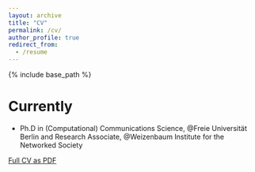 ```yaml
---
layout: archive
title: "CV"
permalink: /cv/
author_profile: true
redirect_from:
  - /resume
---
```


{% include base_path %}

Currently
======
* Ph.D in (Computational) Communications Science, @Freie Universität Berlin and Research Associate, @Weizenbaum Institute for the Networked Society

[Full CV as PDF](http://lionwedel.github.io/files/current_cv.pdf)
